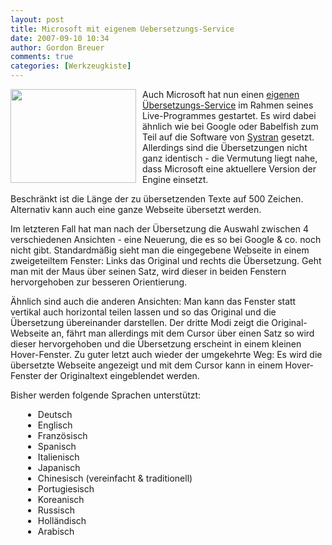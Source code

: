 ```yaml
---
layout: post
title: Microsoft mit eigenem Uebersetzungs-Service
date: 2007-09-10 10:34
author: Gordon Breuer
comments: true
categories: [Werkzeugkiste]
---
```

<p>
<img style="margin: 0px 10px 10px 0px" src="http://www.dialuogo.it/pics/uebersetzung.jpg" alt="" width="201" height="150" align="left" /> Auch Microsoft hat nun einen <a href="http://translator.live.com/" target="_blank">eigenen &Uuml;bersetzungs-Service</a> im Rahmen seines Live-Programmes gestartet. Es wird dabei &auml;hnlich wie bei Google oder Babelfish zum Teil auf die Software von <a href="http://www.systransoft.com" target="_blank">Systran</a> gesetzt. Allerdings sind die &Uuml;bersetzungen nicht ganz identisch - die Vermutung liegt nahe, dass Microsoft eine aktuellere Version der Engine einsetzt. 
</p>
<p>
Beschr&auml;nkt ist die L&auml;nge der zu &uuml;bersetzenden Texte auf 500 Zeichen. Alternativ kann auch eine ganze Webseite &uuml;bersetzt werden. 
</p>
<p>
Im letzteren Fall hat man nach der &Uuml;bersetzung die Auswahl zwischen 4 verschiedenen Ansichten - eine Neuerung, die es so bei Google &amp; co. noch nicht gibt. Standardm&auml;&szlig;ig sieht man die eingegebene Webseite in einem zweigeteiltem Fenster: Links das Original und rechts die &Uuml;bersetzung. Geht man mit der Maus &uuml;ber seinen Satz, wird dieser in beiden Fenstern hervorgehoben zur besseren Orientierung. 
</p>
<p>
&Auml;hnlich sind auch die anderen Ansichten: Man kann das Fenster statt vertikal auch horizontal teilen lassen und so das Original und die &Uuml;bersetzung &uuml;bereinander darstellen. Der dritte Modi zeigt die Original-Webseite an, f&auml;hrt man allerdings mit dem Cursor &uuml;ber einen Satz so wird dieser hervorgehoben und die &Uuml;bersetzung erscheint in einem kleinen Hover-Fenster. Zu guter letzt auch wieder der umgekehrte Weg: Es wird die &uuml;bersetzte Webseite angezeigt und mit dem Cursor kann in einem Hover-Fenster der Originaltext eingeblendet werden. 
</p>
<p>
Bisher werden folgende Sprachen unterst&uuml;tzt: 
</p>
<ul style="margin-left: 20px">
	<li>Deutsch </li>
	<li>Englisch </li>
	<li>Franz&ouml;sisch </li>
	<li>Spanisch </li>
	<li>Italienisch </li>
	<li>Japanisch </li>
	<li>Chinesisch (vereinfacht &amp; traditionell) </li>
	<li>Portugiesisch </li>
	<li>Koreanisch </li>
	<li>Russisch </li>
	<li>Holl&auml;ndisch </li>
	<li>Arabisch</li>
</ul>
